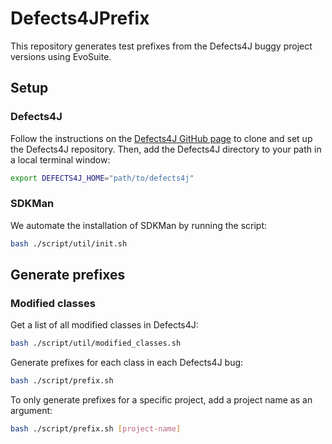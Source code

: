 # Defects4JPrefix

This repository generates test prefixes from the Defects4J buggy project versions using EvoSuite.

## Setup

### Defects4J

Follow the instructions on the [Defects4J GitHub page](https://github.com/rjust/defects4j) to clone and set up the Defects4J repository. Then, add the Defects4J directory to your path in a local terminal window:

```bash
export DEFECTS4J_HOME="path/to/defects4j"
```

### SDKMan

We automate the installation of SDKMan by running the script:

```bash
bash ./script/util/init.sh
```

## Generate prefixes

### Modified classes

Get a list of all modified classes in Defects4J:

```bash
bash ./script/util/modified_classes.sh
```

Generate prefixes for each class in each Defects4J bug:

```bash
bash ./script/prefix.sh
```

To only generate prefixes for a specific project, add a project name as an argument:

```bash
bash ./script/prefix.sh [project-name]
```
